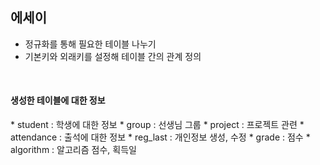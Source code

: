 <h2>에세이</h2>



* 정규화를 통해 필요한 테이블 나누기
* 기본키와 외래키를 설정해 테이블 간의 관계 정의

<br/>

<h4>생성한 테이블에 대한 정보</h4>
* student : 학생에 대한 정보
* group : 선생님 그룹
* project : 프로젝트 관련
* attendance : 출석에 대한 정보
* reg_last : 개인정보 생성, 수정
* grade : 점수
* algorithm : 알고리즘 점수, 획득일

